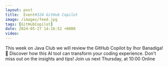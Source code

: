 ```yaml
---
layout: post
title:  Event#324 GitHub Copilot
image: /images/feed.jpg
tags: [GitHubCopilot]
date: 2024-05-27 14:16:52 +0000
video: 
---
```


This week on Java Club we will review the GitHub Copilot by Ihor Banadiga! 🚀 Discover how this AI tool can transform your coding experience. Don't miss out on the insights and tips! 
Join us next Thursday, at 10:00 Online

